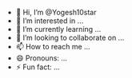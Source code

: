 - 👋 Hi, I’m @Yogesh10star
- 👀 I’m interested in ...
- 🌱 I’m currently learning ...
- 💞️ I’m looking to collaborate on ...
- 📫 How to reach me ...
- 😄 Pronouns: ...
- ⚡ Fun fact: ...

<!---
Yogesh10star/Yogesh10star is a ✨ special ✨ repository because its `README.md` (this file) appears on your GitHub profile.
You can click the Preview link to take a look at your changes.
--->
